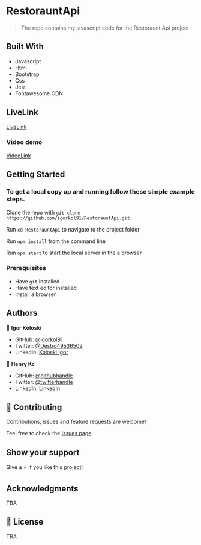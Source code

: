 # RestorauntApi  

> The repo contains my javascript code for the Restoraunt Api project

## Built With

- Javascript
- Html
- Bootstrap
- Css
- Jest
- Fontawesome CDN

## LiveLink
[LiveLink](https://igorkol91.github.io/RestorauntApi/dist/)

### Video demo
[VideoLink](https://drive.google.com/file/d/1ybLtxSC8SSCKpcN_FPnQ1OX328fvCrCK/view?usp=sharing)


## Getting Started


### To get a local copy up and running follow these simple example steps.

Clone the repo with `git clone https://github.com/igorkol91/RestorauntApi.git`

Run `cd RestorauntApi` to navigate to the project folder

Run `npm install` from the command line

Run `npm start` to start the local server in the a browser

### Prerequisites

- Have `git` installed
- Have text editor installed
- Install a browser

## Authors

👤 **Igor Koloski**  

- GitHub: [@igorkol91](https://github.com/igorkol91)
- Twitter: [@Destro49536502](https://twitter.com/Destro49536502)
- LinkedIn: [Koloski Igor](https://www.linkedin.com/in/igor-koloski-a754aa208/)


👤 **Henry Kc**

- GitHub: [@githubhandle](https://github.com/henrykc24)
- Twitter: [@twitterhandle](https://twitter.com/henrykc24)
- LinkedIn: [LinkedIn](https://linkedin.com/in/henry-kc)

## 🤝 Contributing

Contributions, issues and feature requests are welcome!

Feel free to check the [issues page](https://github.com/igorkol91/RestorauntApi/issues).

## Show your support

Give a ⭐️ if you like this project!

## Acknowledgments

TBA

## 📝 License

TBA
